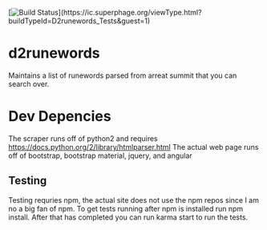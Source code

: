 [![Build Status](https://ic.superphage.org/app/rest/builds/buildType:\(id:D2runewords_Tests\)/statusIcon)](https://ic.superphage.org/viewType.html?buildTypeId=D2runewords_Tests&guest=1)

# d2runewords

Maintains a list of runewords parsed from arreat summit that you can search over.

# Dev Depencies

The scraper runs off of python2 and requires https://docs.python.org/2/library/htmlparser.html
The actual web page runs off of bootstrap, bootstrap material, jquery, and angular

## Testing

Testing requries npm, the actual site does not use the npm repos since I am no a big fan of npm. To get tests running after npm is installed run npm install. After that has completed you can run karma start to run the tests.
